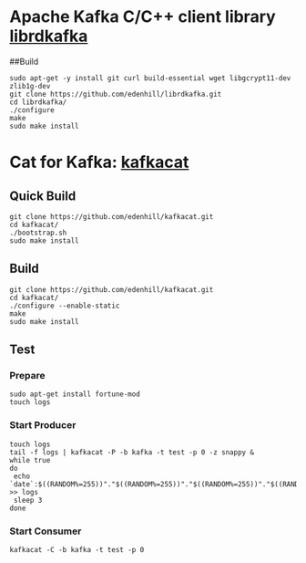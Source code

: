 Apache Kafka C/C++ client library [librdkafka](https://github.com/edenhill/librdkafka)
=====================================================================

##Build

```
sudo apt-get -y install git curl build-essential wget libgcrypt11-dev zlib1g-dev
git clone https://github.com/edenhill/librdkafka.git
cd librdkafka/
./configure
make
sudo make install
```


Cat for Kafka: [kafkacat](https://github.com/edenhill/kafkacat)
===================================================

## Quick Build

```
git clone https://github.com/edenhill/kafkacat.git
cd kafkacat/
./bootstrap.sh
sudo make install
```

## Build
```
git clone https://github.com/edenhill/kafkacat.git
cd kafkacat/
./configure --enable-static
make
sudo make install
```

## Test

### Prepare
```
sudo apt-get install fortune-mod
touch logs
```
### Start Producer
```
touch logs
tail -f logs | kafkacat -P -b kafka -t test -p 0 -z snappy &
while true
do 
 echo `date`:$((RANDOM%=255))"."$((RANDOM%=255))"."$((RANDOM%=255))"."$((RANDOM%=255)):`fortune` >> logs
 sleep 3
done
```
### Start Consumer
```
kafkacat -C -b kafka -t test -p 0
```

